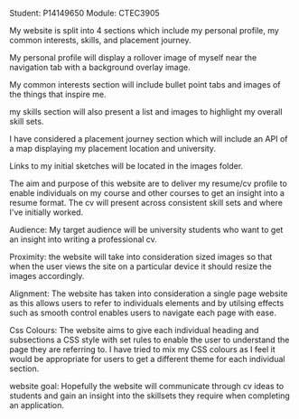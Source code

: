 Student: P14149650
Module: CTEC3905


My website is split into 4 sections which include my personal profile, my common interests, skills, and placement journey.


My personal profile will display a rollover image of myself near the navigation tab with a background overlay image.

My common interests section will include bullet point tabs and images of the things that inspire me.

my skills section will also present a list and images to highlight my overall skill sets.


I have considered a placement journey section which will include an API of a map displaying my placement location and university.

Links to my initial sketches will be located in the images folder.


The aim and purpose of this website are to deliver my resume/cv profile to enable individuals on my course and other courses to get an insight into a resume format. The cv will present across consistent skill sets and where I've initially worked.

Audience: My target audience will be university students who want to get an insight into writing a professional cv.

Proximity: the website will take into consideration sized images so that when the user views the site on a particular device
it should resize the images accordingly.

Alignment: The website has taken into consideration a single page website as this allows users to refer to individuals elements and by utilsing effects such as smooth control enables users to navigate each page with ease.

Css Colours: The website aims to give each individual heading and subsections a CSS style with set rules to enable the user
to understand the page they are referring to. I have tried to mix my CSS colours as I feel it would be appropriate for users
to get a different theme for each individual section.

website goal: Hopefully the website will communicate through cv ideas to students and gain an insight into the skillsets they require when completing an application.

 